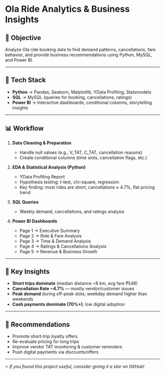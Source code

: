 # Ola Ride Analytics & Business Insights

## 📌 Objective
Analyze Ola ride booking data to find demand patterns, cancellations, fare behavior, and provide business recommendations using Python, MySQL, and Power BI.

---

## 🔧 Tech Stack
- **Python** → Pandas, Seaborn, Matplotlib, YData Profiling, Statsmodels  
- **SQL** → MySQL (queries for booking, cancellations, ratings)  
- **Power BI** → Interactive dashboards, conditional columns, storytelling insights  

---

## 📊 Workflow
1. **Data Cleaning & Preparation**  
   - Handle null values (e.g., V_TAT, C_TAT, cancellation reasons)  
   - Create conditional columns (time slots, cancellation flags, etc.)  

2. **EDA & Statistical Analysis (Python)**  
   - YData Profiling Report  
   - Hypothesis testing: t-test, chi-square, regression  
   - Key finding: most rides are short, cancellations ≈ 4.7%, flat pricing trend  

3. **SQL Queries**  
   - Weekly demand, cancellations, and ratings analysis  

4. **Power BI Dashboards**  
   - Page 1 → Executive Summary  
   - Page 2 → Ride & Fare Analysis  
   - Page 3 → Time & Demand Analysis  
   - Page 4 → Ratings & Cancellations Analysis  
   - Page 5 → Revenue & Business Growth  

---

## 📌 Key Insights
- **Short trips dominate** (median distance ~8 km, avg fare ₹548)  
- **Cancellation Rate ~4.7%** — mostly vendor/customer issues  
- **Peak demand** during off-peak slots; weekday demand higher than weekends  
- **Cash payments dominate (70%+)**; low digital adoption  

---

## 🚀 Recommendations
- Promote short-trip loyalty offers  
- Re-evaluate pricing for long trips  
- Improve vendor TAT monitoring & customer reminders  
- Push digital payments via discounts/offers  

---

⭐ *If you found this project useful, consider giving it a star on GitHub!*
